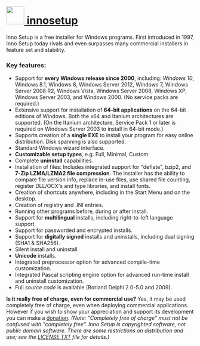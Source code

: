 # [<img src="https://cdn.rawgit.com/AdmiringWorm/chocolatey-packages/0c8c850712fdea352e78af671cf43a9f53160453/icons/innosetup.png" height="48" width="48" /> innosetup](https://chocolatey.org/packages/innosetup)


Inno Setup is a free installer for Windows programs. First introduced in 1997, Inno Setup today rivals and even surpasses many commercial installers in feature set and stability.

### Key features:
* Support for **every Windows release since 2000**, including: *Windows 10*, Windows 8.1, Windows 8, Windows Server 2012, Windows 7, Windows Server 2008 R2, Windows Vista, Windows Server 2008, Windows XP, Windows Server 2003, and Windows 2000. (No service packs are required.)
* Extensive support for installation of **64-bit applications** on the 64-bit editions of Windows. Both the x64 and Itanium architectures are supported. (On the Itanium architecture, Service Pack 1 or later is required on Windows Server 2003 to install in 64-bit mode.)
* Supports creation of a **single EXE** to install your program for easy online distribution. Disk spanning is also supported.
* Standard Windows wizard interface.
* **Customizable setup types**, e.g. Full, Minimal, Custom.
* Complete **uninstall** capabilities.
* Installation of files:
  Includes integrated support for "deflate", bzip2, and **7-Zip LZMA/LZMA2 file compression**. The installer has the ability to compare file version info, replace in-use files, use shared file counting,
  register DLL/OCX's and type libraries, and install fonts.
* Creation of shortcuts anywhere, including in the Start Menu and on the desktop.
* Creation of registry and .INI entries.
* Running other programs before, during or after install.
* Support for **multilingual** installs, including right-to-left language support.
* Support for passworded and encrypted installs.
* Support for **digitally signed** installs and uninstalls, including dual signing (SHA1 & SHA256).
* Silent install and uninstall.
* **Unicode** installs.
* Integrated preprocessor option for advanced compile-time customization.
* Integrated Pascal scripting engine option for advanced run-time install and uninstall customization.
* Full *source code* is available (Borland Delphi 2.0-5.0 and 2009).

**Is it really free of charge, even for commercial use?**
Yes, it may be used completely free of charge, even when deploying commercial applications.
However if you wish to show your appreciation and support its development you can make a [donation](http://www.jrsoftware.org/isdonate.php).
*(Note: "Completely free of charge" must not be confused with "completely free". Inno Setup is copyrighted software, not public domain software.
  There are some restrictions on distribution and use; see the [LICENSE.TXT](http://www.jrsoftware.org/files/is/license.txt) file for details.)*
    
